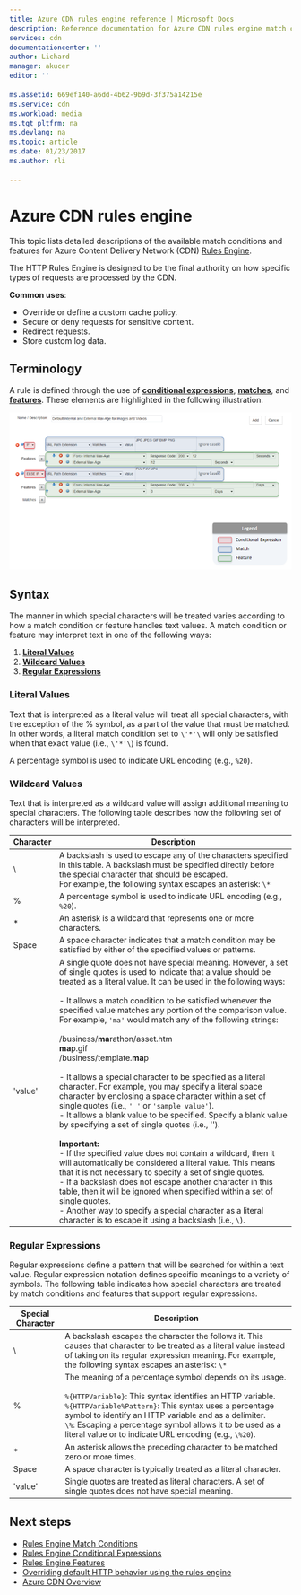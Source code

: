 ```yaml
---
title: Azure CDN rules engine reference | Microsoft Docs
description: Reference documentation for Azure CDN rules engine match conditions and features.
services: cdn
documentationcenter: ''
author: Lichard
manager: akucer
editor: ''

ms.assetid: 669ef140-a6dd-4b62-9b9d-3f375a14215e
ms.service: cdn
ms.workload: media
ms.tgt_pltfrm: na
ms.devlang: na
ms.topic: article
ms.date: 01/23/2017
ms.author: rli

---
```

# Azure CDN rules engine
This topic lists detailed descriptions of the available match conditions and features for Azure Content Delivery Network (CDN) [Rules Engine](cdn-rules-engine.md).

The HTTP Rules Engine is designed to be the final authority on how specific types of requests are processed by the CDN.

**Common uses**:

- Override or define a custom cache policy.
- Secure or deny requests for sensitive content.
- Redirect requests.
- Store custom log data.

## Terminology
A rule is defined through the use of [**conditional expressions**](cdn-rules-engine-reference-conditional-expressions.md), [**matches**](cdn-rules-engine-reference-match-conditions.md), and [**features**](cdn-rules-engine-reference-features.md). These elements are highlighted in the following illustration.

 ![CDN match condition](./media/cdn-rules-engine-reference/cdn-rules-engine-terminology.png)

## Syntax

The manner in which special characters will be treated varies according to how a match condition or feature handles text values. A match condition or feature may interpret text in one of the following ways:

1. [**Literal Values**](#literal-values) 
2. [**Wildcard Values**](#wildcard-values)
3. [**Regular Expressions**](#regular-expressions)

### Literal Values
Text that is interpreted as a literal value will treat all special characters, with the exception of the % symbol, as a part of the value that must be matched. In other words, a literal match condition set to `\'*'\` will only be satisfied when that exact value (i.e., `\'*'\`) is found.
 
A percentage symbol is used to indicate URL encoding (e.g., `%20`).

### Wildcard Values
Text that is interpreted as a wildcard value will assign additional meaning to special characters. The following table describes how the following set of characters will be interpreted.

Character | Description
----------|------------
\ | A backslash is used to escape any of the characters specified in this table. A backslash must be specified directly before the special character that should be escaped.<br/>For example, the following syntax escapes an asterisk: `\*`
% | A percentage symbol is used to indicate URL encoding (e.g., `%20`).
* | An asterisk is a wildcard that represents one or more characters.
Space | A space character indicates that a match condition may be satisfied by either of the specified values or patterns.
'value' | A single quote does not have special meaning. However, a set of single quotes is used to indicate that a value should be treated as a literal value. It can be used in the following ways:<br><br/>- It allows a match condition to be satisfied whenever the specified value matches any portion of the comparison value.  For example, `'ma'` would match any of the following strings: <br/><br/>/business/**ma**rathon/asset.htm<br/>**ma**p.gif<br/>/business/template.**ma**p<br /><br />- It allows a special character to be specified as a literal character. For example, you may specify a literal space character by enclosing a space character within a set of single quotes (i.e., `' '` or `'sample value'`).<br/>- It allows a blank value to be specified. Specify a blank value by specifying a set of single quotes (i.e., '').<br /><br/>**Important:**<br/>- If the specified value does not contain a wildcard, then it will automatically be considered a literal value. This means that it is not necessary to specify a set of single quotes.<br/>- If a backslash does not escape another character in this table, then it will be ignored when specified within a set of single quotes.<br/>- Another way to specify a special character as a literal character is to escape it using a backslash (i.e., `\`).

### Regular Expressions

Regular expressions define a pattern that will be searched for within a text value. Regular expression notation defines specific meanings to a variety of symbols. The following table indicates how special characters are treated by match conditions and features that support regular expressions.

Special Character | Description
------------------|------------
\ | A backslash escapes the character the follows it. This causes that character to be treated as a literal value instead of taking on its regular expression meaning. For example, the following syntax escapes an asterisk: `\*`
% | The meaning of a percentage symbol depends on its usage.<br/><br/> `%{HTTPVariable}`: This syntax identifies an HTTP variable.<br/>`%{HTTPVariable%Pattern}`: This syntax uses a percentage symbol to identify an HTTP variable and as a delimiter.<br />`\%`: Escaping a percentage symbol allows it to be used as a literal value or to indicate URL encoding (e.g., `\%20`).
* | An asterisk allows the preceding character to be matched zero or more times. 
Space | A space character is typically treated as a literal character. 
'value' | Single quotes are treated as literal characters. A set of single quotes does not have special meaning.


## Next steps
* [Rules Engine Match Conditions](cdn-rules-engine-reference-match-conditions.md)
* [Rules Engine Conditional Expressions](cdn-rules-engine-reference-conditional-expressions.md)
* [Rules Engine Features](cdn-rules-engine-reference-features.md)
* [Overriding default HTTP behavior using the rules engine](cdn-rules-engine.md)
* [Azure CDN Overview](cdn-overview.md)
